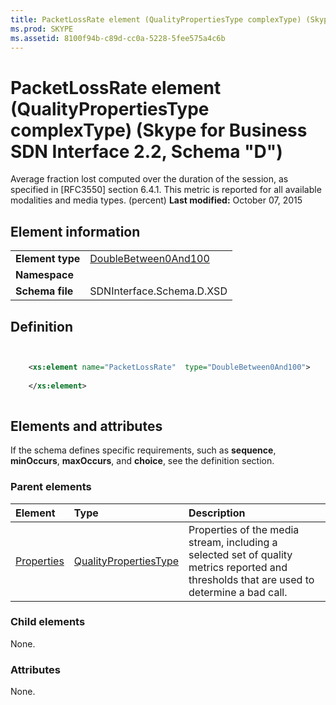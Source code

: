 ```yaml
---
title: PacketLossRate element (QualityPropertiesType complexType) (Skype for Business SDN Interface 2.2, Schema "D")
ms.prod: SKYPE
ms.assetid: 8100f94b-c89d-cc0a-5228-5fee575a4c6b
---
```



# PacketLossRate element (QualityPropertiesType complexType) (Skype for Business SDN Interface 2.2, Schema "D")
Average fraction lost computed over the duration of the session, as specified in [RFC3550] section 6.4.1. This metric is reported for all available modalities and media types. (percent) 
 **Last modified:** October 07, 2015
  
    
    


## Element information


|||
|:-----|:-----|
|**Element type**| [DoubleBetween0And100](doublebetween0and100-simpletype.md)|
|**Namespace**||
|**Schema file**|SDNInterface.Schema.D.XSD |
   

## Definition


```XML


    <xs:element name="PacketLossRate"  type="DoubleBetween0And100">
    
    </xs:element>
  
```


## Elements and attributes

If the schema defines specific requirements, such as **sequence**, **minOccurs**, **maxOccurs**, and **choice**, see the definition section. 
  
    
    

### Parent elements



|**Element**|**Type**|**Description**|
|:-----|:-----|:-----|
| [Properties](properties-element-qualitytype-complextype.md)| [QualityPropertiesType](qualitypropertiestype-complextype.md)|Properties of the media stream, including a selected set of quality metrics reported and thresholds that are used to determine a bad call. |
   

### Child elements

None. 
  
    
    

### Attributes

None. 
  
    
    

